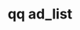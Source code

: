 ---
category: ad
command: ad_list
keywords: qq, qq_cli, ad_list
optional_options: []
permalink: /qq-cli-command-guide/ad/ad_list.html
positional_options: []
sidebar: qq_cli_command_reference_sidebar
summary: This section explains how to use the <code>qq ad_list</code> command.
synopsis: Get Active Directory configuration and connection status
title: qq ad_list
usage: qq ad_list [-h]

---